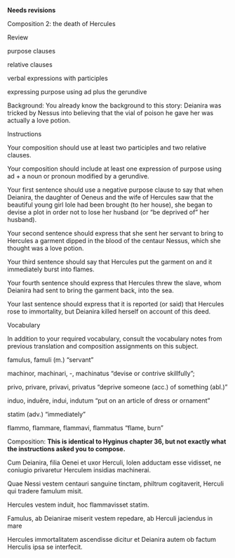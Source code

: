 **Needs revisions**

Composition 2: the death of Hercules


Review

purpose clauses

relative clauses

verbal expressions with participles

expressing purpose using ad plus the gerundive


Background:
You already know the background to this story: Deianira was tricked by Nessus into believing that the vial of poison he gave her was actually a love potion.

Instructions

Your composition should use at least two participles and two relative clauses.

Your composition should include at least one expression of purpose using ad + a noun or pronoun modified by a gerundive.

Your first sentence should use a negative purpose clause to say that when Deianira, the daughter of Oeneus and the wife of Hercules saw that the beautiful young girl Iole had been brought (to her house), she began to devise a plot in order not to lose her husband (or “be deprived of” her husband).

Your second sentence should express that she sent her servant to bring to Hercules a garment dipped in the blood of the centaur Nessus, which she thought was a love potion.

Your third sentence should say that Hercules put the garment on and it immediately burst into flames.

Your fourth sentence should express that Hercules threw the slave, whom Deianira had sent to bring the garment back, into the sea.

Your last sentence should express that it is reported (or said) that Hercules rose to immortality, but Deianira killed herself on account of this deed.


Vocabulary


In addition to your required vocabulary, consult the vocabulary notes from previous translation and composition assignments on this subject.

famulus, famuli (m.) “servant”

machinor, machinari, -, machinatus “devise or contrive skillfully”;

privo, privare, privavi, privatus “deprive someone (acc.) of something (abl.)”

induo, induĕre, indui, indutum “put on an article of dress or ornament”

statim (adv.) “immediately”

flammo, flammare, flammavi, flammatus “flame, burn”


Composition: **This is identical to Hyginus chapter 36, but not exactly what the instructions asked you to compose.**
 
Cum Deianira, filia Oenei et uxor Herculi, Iolen adductam esse vidisset, ne coniugio privaretur Herculem insidias machinerai. 

Quae Nessi vestem centauri sanguine tinctam, philtrum cogitaverit, Herculi qui tradere famulum misit.

Hercules vestem induit, hoc flammavisset statim. 

Famulus, ab Deianirae miserit vestem repedare, ab Herculi jaciendus in mare

Hercules immortalitatem ascendisse dicitur et Deianira autem ob factum Herculis ipsa se interfecit.
